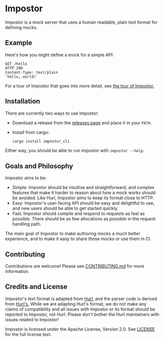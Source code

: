 # Impostor

Impostor is a mock server that uses a human readable, plain text format for defining
mocks.

## Example

Here's how you might define a mock for a simple API:

```
GET /hello
HTTP 200
Content-Type: text/plain
`hello, world!`
```

For a tour of Impostor that goes into more detail, see
[the tour of Impostor.](./samples/tour.impostor)

## Installation

There are currently two ways to use Impostor:

- Download a release from the [releases page](https://github.com/abismoe/impostor/releases)
  and place it in your `PATH`.
- Install from cargo:

    ```sh
    cargo install impostor_cli
    ```

Either way, you should be able to run impostor with `impostor --help`.

## Goals and Philosophy

Impostor aims to be:

- Simple: Impostor should be intuitive and straightforward, and complex features
  that make it harder to reason about how a mock works should be avoided. Like
  Hurl, Impostor aims to keep its format close to HTTP.
- Easy: Impostor's user-facing API should be easy and delightful to use, and new
  users should be able to get started quickly.
- Fast: Impostor should compile and respond to requests as fast as possible.
  There should be as few allocations as possible in the request handling path.

The main goal of Impostor to make authoring mocks a much better experience, and
to make it easy to share those mocks or use them in CI.

## Contributing

Contributions are welcome! Please see [CONTRIBUTING.md](CONTRIBUTING.md) for more
information.

## Credits and License

Impostor's text format is adapted from [Hurl](https://hurl.dev), and the parser code
is derived from
[Hurl's.](https://github.com/Orange-OpenSource/hurl/tree/master/packages/hurl_core)
While we are adapting Hurl's format, we do not make any claims of compatibility
and all issues with Impostor or its format should be reported to Impostor, not Hurl.
Please don't bother the Hurl maintainers with issues related to Impostor!

Impostor is licensed under the Apache License, Version 2.0. See [LICENSE](LICENSE)
for the full license text.
